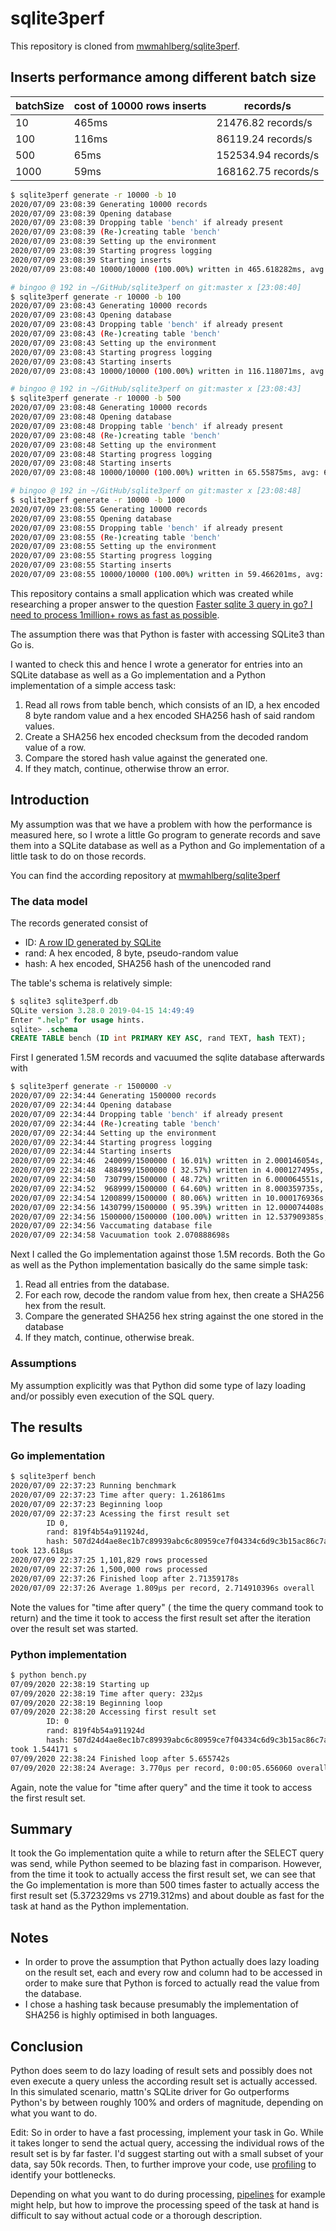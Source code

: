 # sqlite3perf

This repository is cloned from [mwmahlberg/sqlite3perf](https://github.com/mwmahlberg/sqlite3perf).

## Inserts performance among different batch size

batchSize | cost of 10000 rows inserts | records/s
---|---|---
10|465ms|21476.82 records/s
100|116ms|86119.24 records/s
500|65ms|152534.94 records/s
1000|59ms|168162.75 records/s

```bash
$ sqlite3perf generate -r 10000 -b 10
2020/07/09 23:08:39 Generating 10000 records
2020/07/09 23:08:39 Opening database
2020/07/09 23:08:39 Dropping table 'bench' if already present
2020/07/09 23:08:39 (Re-)creating table 'bench'
2020/07/09 23:08:39 Setting up the environment
2020/07/09 23:08:39 Starting progress logging
2020/07/09 23:08:39 Starting inserts
2020/07/09 23:08:40 10000/10000 (100.00%) written in 465.618282ms, avg: 46.561µs/record, 21476.82 records/s

# bingoo @ 192 in ~/GitHub/sqlite3perf on git:master x [23:08:40] 
$ sqlite3perf generate -r 10000 -b 100
2020/07/09 23:08:43 Generating 10000 records
2020/07/09 23:08:43 Opening database
2020/07/09 23:08:43 Dropping table 'bench' if already present
2020/07/09 23:08:43 (Re-)creating table 'bench'
2020/07/09 23:08:43 Setting up the environment
2020/07/09 23:08:43 Starting progress logging
2020/07/09 23:08:43 Starting inserts
2020/07/09 23:08:43 10000/10000 (100.00%) written in 116.118071ms, avg: 11.611µs/record, 86119.24 records/s

# bingoo @ 192 in ~/GitHub/sqlite3perf on git:master x [23:08:43] 
$ sqlite3perf generate -r 10000 -b 500
2020/07/09 23:08:48 Generating 10000 records
2020/07/09 23:08:48 Opening database
2020/07/09 23:08:48 Dropping table 'bench' if already present
2020/07/09 23:08:48 (Re-)creating table 'bench'
2020/07/09 23:08:48 Setting up the environment
2020/07/09 23:08:48 Starting progress logging
2020/07/09 23:08:48 Starting inserts
2020/07/09 23:08:48 10000/10000 (100.00%) written in 65.55875ms, avg: 6.555µs/record, 152534.94 records/s

# bingoo @ 192 in ~/GitHub/sqlite3perf on git:master x [23:08:48] 
$ sqlite3perf generate -r 10000 -b 1000
2020/07/09 23:08:55 Generating 10000 records
2020/07/09 23:08:55 Opening database
2020/07/09 23:08:55 Dropping table 'bench' if already present
2020/07/09 23:08:55 (Re-)creating table 'bench'
2020/07/09 23:08:55 Setting up the environment
2020/07/09 23:08:55 Starting progress logging
2020/07/09 23:08:55 Starting inserts
2020/07/09 23:08:55 10000/10000 (100.00%) written in 59.466201ms, avg: 5.946µs/record, 168162.75 records/s
```

This repository contains a small application which was created while researching a proper 
answer to the question [Faster sqlite 3 query in go? I need to process 1million+ rows as fast as possible][so:oq].

The assumption there was that Python is faster with accessing SQLite3 than Go is.

I wanted to check this and hence I wrote a generator for entries into an SQLite database as well as a Go implementation and a Python implementation of a simple access task:

1. Read all rows from table bench, which consists of an ID, a hex encoded 8 byte random value and a hex encoded SHA256 hash of said random values.
2. Create a SHA256 hex encoded checksum from the decoded random value of a row.
3. Compare the stored hash value against the generated one.
4. If they match, continue, otherwise throw an error.

[so:oq]: https://stackoverflow.com/questions/48000940/

## Introduction

My assumption was that we have a problem with how the performance is measured here, so I wrote a little Go program to generate records and save them into a SQLite database as well as a Python and Go implementation of a little task to do on those records.

You can find the according repository at [mwmahlberg/sqlite3perf](https://github.com/mwmahlberg/sqlite3perf)

### The data model

The records generated consist of

- ID: [A row ID generated by SQLite](https://sqlite.org/lang_createtable.html#rowid)
- rand: A hex encoded, 8 byte, pseudo-random value
- hash: A hex encoded, SHA256 hash of the unencoded rand

The table's schema is relatively simple:

```sql
$ sqlite3 sqlite3perf.db
SQLite version 3.28.0 2019-04-15 14:49:49
Enter ".help" for usage hints.
sqlite> .schema
CREATE TABLE bench (ID int PRIMARY KEY ASC, rand TEXT, hash TEXT);
```

First I generated 1.5M records and vacuumed the sqlite database afterwards with

```bash
$ sqlite3perf generate -r 1500000 -v
2020/07/09 22:34:44 Generating 1500000 records
2020/07/09 22:34:44 Opening database
2020/07/09 22:34:44 Dropping table 'bench' if already present
2020/07/09 22:34:44 (Re-)creating table 'bench'
2020/07/09 22:34:44 Setting up the environment
2020/07/09 22:34:44 Starting progress logging
2020/07/09 22:34:44 Starting inserts
2020/07/09 22:34:46  240099/1500000 ( 16.01%) written in 2.000146054s, avg: 8.33µs/record, 120040.73 records/s
2020/07/09 22:34:48  488499/1500000 ( 32.57%) written in 4.000127495s, avg: 8.188µs/record, 122120.86 records/s
2020/07/09 22:34:50  730799/1500000 ( 48.72%) written in 6.000064551s, avg: 8.21µs/record, 121798.52 records/s
2020/07/09 22:34:52  968999/1500000 ( 64.60%) written in 8.000359735s, avg: 8.256µs/record, 121119.43 records/s
2020/07/09 22:34:54 1200899/1500000 ( 80.06%) written in 10.000176936s, avg: 8.327µs/record, 120087.78 records/s
2020/07/09 22:34:56 1430799/1500000 ( 95.39%) written in 12.000074408s, avg: 8.386µs/record, 119232.51 records/s
2020/07/09 22:34:56 1500000/1500000 (100.00%) written in 12.537909385s, avg: 8.358µs/record, 119637.17 records/s
2020/07/09 22:34:56 Vaccumating database file
2020/07/09 22:34:58 Vacuumation took 2.070888698s
```

Next I called the Go implementation against those 1.5M records. Both the Go as well as the Python implementation 
basically do the same simple task:

1. Read all entries from the database.
1. For each row, decode the random value from hex, then create a SHA256 hex from the result.
1. Compare the generated SHA256 hex string against the one stored in the database
1. If they match, continue, otherwise break.

### Assumptions

My assumption explicitly was that Python did some type of lazy loading and/or possibly even execution of the SQL query.

## The results

### Go implementation

```bash
$ sqlite3perf bench 
2020/07/09 22:37:23 Running benchmark
2020/07/09 22:37:23 Time after query: 1.261861ms
2020/07/09 22:37:23 Beginning loop
2020/07/09 22:37:23 Acessing the first result set 
        ID 0,
        rand: 819f4b54a911924d,
        hash: 507d24d4ae8ec1b7c89939abc6c80959ce7f04334c6d9c3b15ac86c7aaef24da
took 123.618µs
2020/07/09 22:37:25 1,101,829 rows processed
2020/07/09 22:37:26 1,500,000 rows processed
2020/07/09 22:37:26 Finished loop after 2.71359178s
2020/07/09 22:37:26 Average 1.809µs per record, 2.714910396s overall
```

Note the values for "time after query" ( the time the query command took to return) 
and the time it took to access the first result set after the iteration over the result set was started.

### Python implementation

```bash
$ python bench.py 
07/09/2020 22:38:19 Starting up
07/09/2020 22:38:19 Time after query: 232µs
07/09/2020 22:38:19 Beginning loop
07/09/2020 22:38:20 Accessing first result set
        ID: 0
        rand: 819f4b54a911924d
        hash: 507d24d4ae8ec1b7c89939abc6c80959ce7f04334c6d9c3b15ac86c7aaef24da
took 1.544171 s
07/09/2020 22:38:24 Finished loop after 5.655742s
07/09/2020 22:38:24 Average: 3.770µs per record, 0:00:05.656060 overall
```

Again, note the value for "time after query" and the time it took to access the first result set.

## Summary

It took the Go implementation quite a while to return after the SELECT query was send, while Python seemed to be blazing fast in comparison. However, from the time it took to actually access the first result set, we can see that the Go implementation is more than 500 times faster to actually access the first result set (5.372329ms vs 2719.312ms) and about double as fast for the task at hand as the Python implementation.

## Notes

- In order to prove the assumption that Python actually does lazy loading on the result set, each and every row and column had to be accessed in order to make sure that Python is forced to actually read the value from the database.
- I chose a hashing task because presumably the implementation of SHA256 is highly optimised in both languages.

## Conclusion

Python does seem to do lazy loading of result sets and possibly does not even execute a query unless the according result set 
is actually accessed. In this simulated scenario, mattn's SQLite driver for Go outperforms Python's by between roughly 100% 
and orders of magnitude, depending on what you want to do.

Edit: So in order to have a fast processing, implement your task in Go. While it takes longer to send the actual query, 
accessing the individual rows of the result set is by far faster. I'd suggest starting out with a small subset of your data, 
say 50k records. Then, to further improve your code, use [profiling](https://blog.golang.org/profiling-go-programs) 
to identify your bottlenecks. 

Depending on what you want to do during processing, [pipelines](https://blog.golang.org/pipelines) for example might help, 
but how to improve the processing 
speed of the task at hand is difficult to say without actual code or a thorough description.
